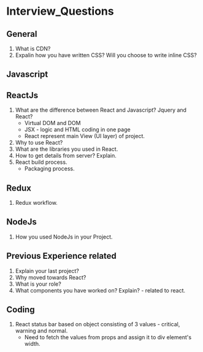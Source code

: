 # Interview_Questions
General
--------------
1. What is CDN?
2. Expalin how you have written CSS? Will you choose to write inline CSS?



Javascript
--------------------



ReactJs
-------------------
1. What are the difference between React and Javascript? Jquery and React?
    - Virtual DOM and DOM
    - JSX - logic and HTML coding in one page
    - React represent main View (UI layer) of project.
3. Why to use React?
4. What are the libraries you used in React.
5. How to get details from server? Explain.
6. React build process.
    - Packaging process.


Redux
----------
1. Redux workflow.

NodeJs
----------------
1. How you used NodeJs in your Project.

Previous Experience related
--------------------------------
1. Explain your last project?
2. Why moved towards React?
3. What is your role?
4. What components you have worked on? Explain? - related to react.

Coding
----------
1. React status bar based on object consisting of 3 values - critical, warning and normal.
    - Need to fetch the values from props and assign it to div element's width.
